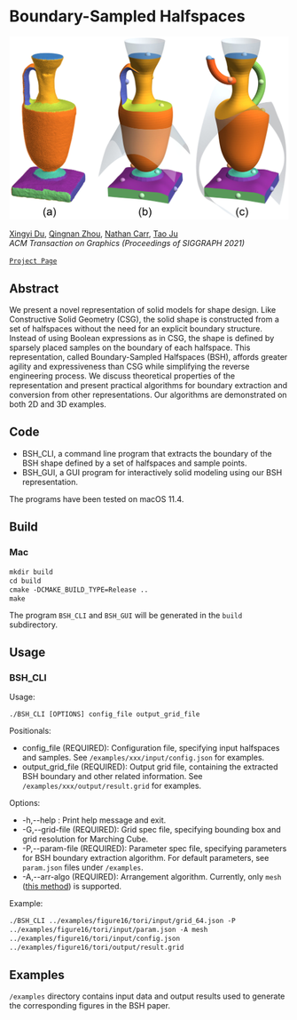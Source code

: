 # Boundary-Sampled Halfspaces

![](figure/featured.jpeg)

[Xingyi Du](https://duxingyi-charles.github.io/), [Qingnan Zhou](https://research.adobe.com/person/qingnan-zhou/),  [Nathan Carr](https://research.adobe.com/person/nathan-carr/), [Tao Ju](https://www.cse.wustl.edu/~taoju/)
<br/>*ACM Transaction on Graphics (Proceedings of SIGGRAPH 2021)*<br/>

[`Project Page`](https://duxingyi-charles.github.io/publication/boundary-sampled-halfspaces/)

## Abstract

We present a novel representation of solid models for shape design. Like Constructive Solid Geometry (CSG), the solid shape is constructed from a set of halfspaces without the need for an explicit boundary structure. Instead of using Boolean expressions as in CSG, the shape is defined by sparsely placed samples on the boundary of each halfspace. This representation, called Boundary-Sampled Halfspaces (BSH), affords greater agility and expressiveness than CSG while simplifying the reverse engineering process. We discuss theoretical properties of the representation and present practical algorithms for boundary extraction and conversion from other representations. Our algorithms are demonstrated on both 2D and 3D examples.

## Code

- BSH_CLI, a command line program that extracts the boundary of the BSH shape defined by a set of halfspaces and sample points. 
- BSH_GUI, a GUI program for interactively solid modeling using our BSH representation.

The programs have been tested on macOS 11.4.

## Build

### Mac

    mkdir build
    cd build
    cmake -DCMAKE_BUILD_TYPE=Release ..
    make

The program `BSH_CLI` and `BSH_GUI` will be generated in the `build` subdirectory.

## Usage

### BSH_CLI

Usage: 

    ./BSH_CLI [OPTIONS] config_file output_grid_file

Positionals:
- config_file (REQUIRED): Configuration file, specifying input halfspaces and samples. See `/examples/xxx/input/config.json` for examples.
- output_grid_file (REQUIRED): Output grid file, containing the extracted BSH boundary and other related information. See `/examples/xxx/output/result.grid` for examples.

Options:
- -h,--help : Print help message and exit.
- -G,--grid-file (REQUIRED): Grid spec file, specifying bounding box and grid resolution for Marching Cube.
- -P,--param-file (REQUIRED): Parameter spec file, specifying parameters for BSH boundary extraction algorithm. For default parameters, see `param.json` files under `/examples`.
- -A,--arr-algo (REQUIRED): Arrangement algorithm. Currently, only `mesh` ([this method](https://github.com/gcherchi/FastAndRobustMeshArrangements)) is supported.

Example:

    ./BSH_CLI ../examples/figure16/tori/input/grid_64.json -P ../examples/figure16/tori/input/param.json -A mesh ../examples/figure16/tori/input/config.json  ../examples/figure16/tori/output/result.grid


## Examples

`/examples` directory contains input data and output results used to generate the corresponding figures in the BSH paper.